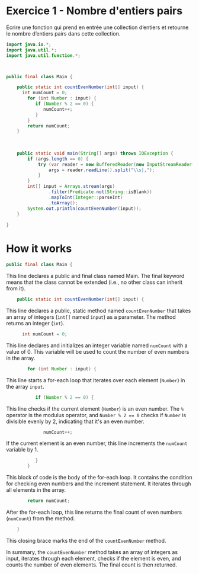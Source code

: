 # Exercice 1 - Nombre d'entiers pairs

Écrire une fonction qui prend en entrée une collection d’entiers et retourne le nombre d’entiers pairs dans cette collection.

```Java
import java.io.*;
import java.util.*;
import java.util.function.*;



public final class Main {

    public static int countEvenNumber(int[] input) {
      int numCount = 0;
        for (int Number : input) {
           if (Number % 2 == 0) {
              numCount++;
           }
        }
        return numCount;
    }
  
  
    
    public static void main(String[] args) throws IOException {
        if (args.length == 0) {
            try (var reader = new BufferedReader(new InputStreamReader(System.in))) {
                args = reader.readLine().split("\\s|,");
            }
        }
        int[] input = Arrays.stream(args)
                .filter(Predicate.not(String::isBlank))
                .mapToInt(Integer::parseInt)
                .toArray();
        System.out.println(countEvenNumber(input));
    }
    
}
```

# How it works


```java
public final class Main {
```

This line declares a public and final class named Main. The final keyword means that the class cannot be extended (i.e., no other class can inherit from it).



```java
    public static int countEvenNumber(int[] input) {
```

This line declares a public, static method named `countEvenNumber` that takes an array of integers (`int[]` named `input`) as a parameter. The method returns an integer (`int`).

```java
      int numCount = 0;
```

This line declares and initializes an integer variable named `numCount` with a value of 0. This variable will be used to count the number of even numbers in the array.


```Java
        for (int Number : input) {
```

This line starts a for-each loop that iterates over each element (`Number`) in the array `input`.


```java
           if (Number % 2 == 0) {
```

This line checks if the current element (`Number`) is an even number. The `%` operator is the modulus operator, and `Number % 2 == 0` checks if `Number` is divisible evenly by 2, indicating that it's an even number.


```Java
              numCount++;
```

If the current element is an even number, this line increments the `numCount` variable by 1.


```Java
           }
        }
```

This block of code is the body of the for-each loop. It contains the condition for checking even numbers and the increment statement. It iterates through all elements in the array.

```Java
        return numCount;
```
After the for-each loop, this line returns the final count of even numbers (`numCount`) from the method.

```Java
    }
```
This closing brace marks the end of the `countEvenNumber` method.

In summary, the `countEvenNumber` method takes an array of integers as input, iterates through each element, checks if the element is even, and counts the number of even elements. The final count is then returned.
